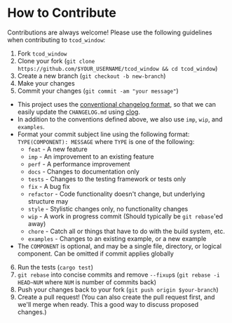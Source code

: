# How to Contribute

Contributions are always welcome!
Please use the following guidelines when contributing to `tcod_window`:

1. Fork `tcod_window`
2. Clone your fork (`git clone https://github.com/$YOUR_USERNAME/tcod_window && cd tcod_window`)
3. Create a new branch (`git checkout -b new-branch`)
4. Make your changes
5. Commit your changes (`git commit -am "your message"`)
 * This project uses the
 [conventional changelog format][conventional-changelog-format], so that we can
 easily update the `CHANGELOG.md` using [clog][clog-cli].
 * In addition to the conventions defined above, we also use `imp`, `wip`,
   and `examples`.
 * Format your commit subject line using the following format:
   `TYPE(COMPONENT): MESSAGE` where `TYPE` is one of the following:
    - `feat` - A new feature
    - `imp` - An improvement to an existing feature
    - `perf` - A performance improvement
    - `docs` - Changes to documentation only
    - `tests` - Changes to the testing framework or tests only
    - `fix` - A bug fix
    - `refactor` - Code functionality doesn't change, but underlying structure
      may
    - `style` - Stylistic changes only, no functionality changes
    - `wip` - A work in progress commit (Should typically be `git rebase`'ed
      away)
    - `chore` - Catch all or things that have to do with the build system, etc.
    - `examples` - Changes to an existing example, or a new example
 * The `COMPONENT` is optional, and may be a single file, directory, or logical
   component.
   Can be omitted if commit applies globally
6. Run the tests (`cargo test`)
7. `git rebase` into concise commits and remove `--fixup`s
   (`git rebase -i HEAD~NUM` where `NUM` is number of commits back)
8. Push your changes back to your fork (`git push origin $your-branch`)
9. Create a pull request! (You can also create the pull request first, and
   we'll merge when ready.
   This a good way to discuss proposed changes.)

[clog-cli]: https://github.com/clog-tool/clog-cli "clog-tool/clog-cli"
[conventional-changelog-format]: https://github.com/angular/angular.js/blob/master/CONTRIBUTING.md#commit "Angular Git Commit Guidelines"
